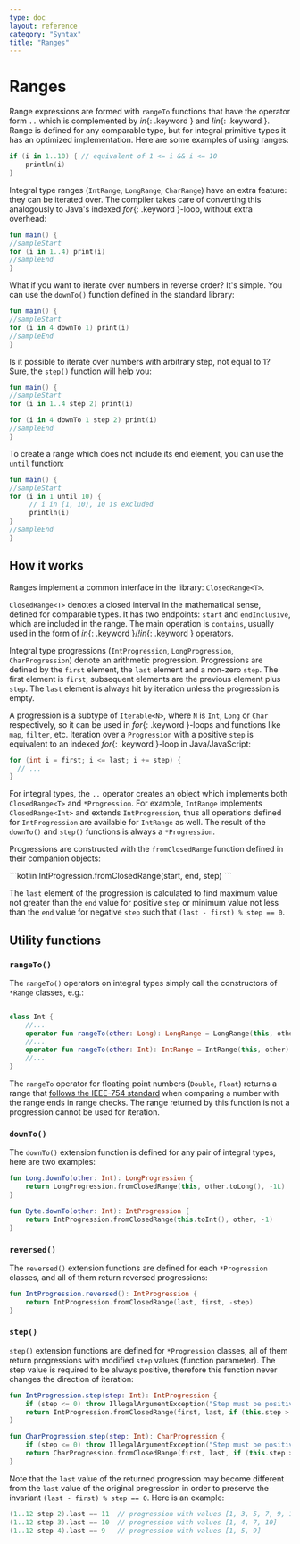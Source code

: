 ```yaml
---
type: doc
layout: reference
category: "Syntax"
title: "Ranges"
---
```


# Ranges

Range expressions are formed with `rangeTo` functions that have the operator form `..` which is complemented by *in*{: .keyword } and *!in*{: .keyword }.
Range is defined for any comparable type, but for integral primitive types it has an optimized implementation. Here are some examples of using ranges:

<div class="sample" markdown="1" theme="idea" data-highlight-only>

```kotlin
if (i in 1..10) { // equivalent of 1 <= i && i <= 10
    println(i)
}
```

</div>

Integral type ranges (`IntRange`, `LongRange`, `CharRange`) have an extra feature: they can be iterated over.
The compiler takes care of converting this analogously to Java's indexed *for*{: .keyword }-loop, without extra overhead:

<div class="sample" markdown="1" theme="idea">

```kotlin
fun main() {
//sampleStart
for (i in 1..4) print(i)
//sampleEnd
}
```

</div>

What if you want to iterate over numbers in reverse order? It's simple. You can use the `downTo()` function defined in the standard library:

<div class="sample" markdown="1" theme="idea">

```kotlin
fun main() {
//sampleStart
for (i in 4 downTo 1) print(i)
//sampleEnd
}
```

</div>

Is it possible to iterate over numbers with arbitrary step, not equal to 1? Sure, the `step()` function will help you:

<div class="sample" markdown="1" theme="idea">

```kotlin
fun main() {
//sampleStart
for (i in 1..4 step 2) print(i)

for (i in 4 downTo 1 step 2) print(i)
//sampleEnd
}
```

</div>

To create a range which does not include its end element, you can use the `until` function:

<div class="sample" markdown="1" theme="idea">

```kotlin
fun main() {
//sampleStart
for (i in 1 until 10) {
     // i in [1, 10), 10 is excluded
     println(i)
}
//sampleEnd
}
```

</div>

## How it works

Ranges implement a common interface in the library: `ClosedRange<T>`.

`ClosedRange<T>` denotes a closed interval in the mathematical sense, defined for comparable types.
It has two endpoints: `start` and `endInclusive`, which are included in the range.
The main operation is `contains`, usually used in the form of *in*{: .keyword }/*!in*{: .keyword } operators.

Integral type progressions (`IntProgression`, `LongProgression`, `CharProgression`) denote an arithmetic progression.
Progressions are defined by the `first` element, the `last` element and a non-zero `step`.
The first element is `first`, subsequent elements are the previous element plus `step`. The `last` element is always hit by iteration unless the progression is empty.

A progression is a subtype of `Iterable<N>`, where `N` is `Int`, `Long` or `Char` respectively, so it can be used in *for*{: .keyword }-loops and functions like `map`, `filter`, etc.
Iteration over a `Progression` with a positive `step` is equivalent to an indexed *for*{: .keyword }-loop in Java/JavaScript:

<div class="sample" markdown="1" theme="idea" data-highlight-only>

```java
for (int i = first; i <= last; i += step) {
  // ...
}
```

</div>

For integral types, the `..` operator creates an object which implements both `ClosedRange<T>` and `*Progression`.
For example, `IntRange` implements `ClosedRange<Int>` and extends `IntProgression`, thus all operations defined for `IntProgression` are available for `IntRange` as well.
The result of the `downTo()` and `step()` functions is always a `*Progression`.

Progressions are constructed with the `fromClosedRange` function defined in their companion objects:

<div class="sample" markdown="1" theme="idea" data-highlight-only>
```kotlin
IntProgression.fromClosedRange(start, end, step)
```
</div>

The `last` element of the progression is calculated to find maximum value not greater than the `end` value for positive `step` or minimum value not less than the `end` value for negative `step` such that `(last - first) % step == 0`.



## Utility functions

### `rangeTo()`

The `rangeTo()` operators on integral types simply call the constructors of `*Range` classes, e.g.:

<div class="sample" markdown="1" theme="idea" data-highlight-only>

```kotlin

class Int {
    //...
    operator fun rangeTo(other: Long): LongRange = LongRange(this, other)
    //...
    operator fun rangeTo(other: Int): IntRange = IntRange(this, other)
    //...
}

```

</div>

The `rangeTo` operator for floating point numbers (`Double`, `Float`) returns a range that [follows the IEEE-754 standard](/docs/reference/basic-types.html#floating-point-numbers-comparison) when comparing a number with the range ends in range checks. The range returned by this function is not a progression cannot be used for iteration.

### `downTo()`

The `downTo()` extension function is defined for any pair of integral types, here are two examples:

<div class="sample" markdown="1" theme="idea" data-highlight-only>

```kotlin
fun Long.downTo(other: Int): LongProgression {
    return LongProgression.fromClosedRange(this, other.toLong(), -1L)
}

fun Byte.downTo(other: Int): IntProgression {
    return IntProgression.fromClosedRange(this.toInt(), other, -1)
}
```

</div>

### `reversed()`

The `reversed()` extension functions are defined for each `*Progression` classes, and all of them return reversed progressions:

<div class="sample" markdown="1" theme="idea" data-highlight-only>

```kotlin
fun IntProgression.reversed(): IntProgression {
    return IntProgression.fromClosedRange(last, first, -step)
}
```

</div>

### `step()`

`step()` extension functions are defined for `*Progression` classes,
all of them return progressions with modified `step` values (function parameter).
The step value is required to be always positive, therefore this function never changes the direction of iteration:

<div class="sample" markdown="1" theme="idea" data-highlight-only>

```kotlin
fun IntProgression.step(step: Int): IntProgression {
    if (step <= 0) throw IllegalArgumentException("Step must be positive, was: $step")
    return IntProgression.fromClosedRange(first, last, if (this.step > 0) step else -step)
}

fun CharProgression.step(step: Int): CharProgression {
    if (step <= 0) throw IllegalArgumentException("Step must be positive, was: $step")
    return CharProgression.fromClosedRange(first, last, if (this.step > 0) step else -step)
}
```

</div>

Note that the `last` value of the returned progression may become different from the `last` value of the original progression in order to preserve the invariant `(last - first) % step == 0`. Here is an example:

<div class="sample" markdown="1" theme="idea" data-highlight-only>

```kotlin
(1..12 step 2).last == 11  // progression with values [1, 3, 5, 7, 9, 11]
(1..12 step 3).last == 10  // progression with values [1, 4, 7, 10]
(1..12 step 4).last == 9   // progression with values [1, 5, 9]
```

</div>
